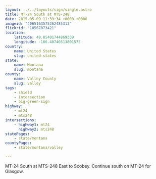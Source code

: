 ```yaml
---
layout: ../../layouts/sign/single.astro
title: MT-24 South at MTS-248
date: 2015-05-09 11:39:34 +0000 +0000
imageid: "4065163575262485313"
flickrid: "18567073421"
location:
    latitude: 48.85401744869339
    longitude: -106.40740513801575
country:
    name: United States
    slug: united-states
state:
    name: Montana
    slug: montana
county:
    name: Valley County
    slug: valley
tags:
    - shield
    - intersection
    - big-green-sign
highway:
    - mt24
    - mts248
intersections:
    - highway1: mt24
      highway2: mts248
statePages:
    - state/montana
countyPages:
    - state/montana/valley

---
```

MT-24 South at MTS-248 East to Scobey.  Continue south on MT-24 for Glasgow.